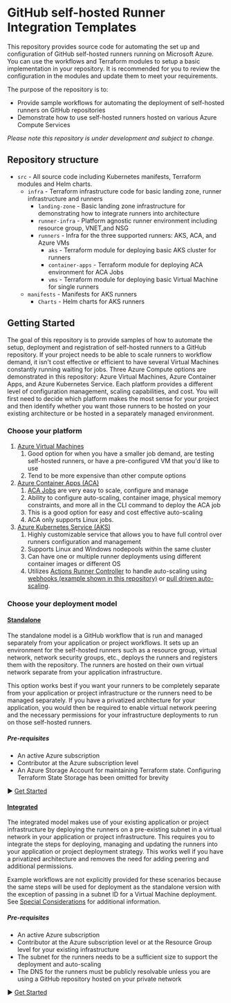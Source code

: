 # GitHub self-hosted Runner Integration Templates

This repository provides source code for automating the set up and configuration of GitHub self-hosted runners running on Microsoft Azure. You can use the workflows and Terraform modules to setup a basic implementation in your repository. It is recommended for you to review the configuration in the modules and update them to meet your requirements. 

The purpose of the repository is to:

- Provide sample workflows for automating the deployment of self-hosted runners on GitHub repositories
- Demonstrate how to use self-hosted runners hosted on various Azure Compute Services

_Please note this repository is under development and subject to change._

## Repository structure

- `src` - All source code including Kubernetes manifests, Terraform modules and Helm charts.
  - `infra` - Terraform infrastructure code for basic landing zone, runner infrastructure and runners
    - `landing-zone` - Basic landing zone infrastructure for demonstrating how to integrate runners into architecture
    - `runner-infra` - Platform agnostic runner environment including resource group, VNET,and NSG
    - `runners` - Infra for the three supported runners: AKS, ACA, and Azure VMs
      - `aks` - Terraform module for deploying basic AKS cluster for runners
      - `container-apps` - Terraform module for deploying ACA environment for ACA Jobs
      - `vms` - Terraform module for deploying basic Virtual Machine for single runners
  - `manifests` - Manifests for AKS runners
    - `Charts` - Helm charts for AKS runners

## Getting Started
The goal of this repository is to provide samples of how to automate the setup, deployment and registration of self-hosted runners to a GitHub repository. If your project needs to be able to scale runners to workflow demand, it isn't cost effective or efficient to have several Virtual Machines constantly running waiting for jobs. Three Azure Compute options are demonstrated in this repository: Azure Virtual Machines, Azure Container Apps, and Azure Kubernetes Service. Each platform provides a different level of configuration management, scaling capabilities, and cost. You will first need to decide which platform makes the most sense for your project and then identify whether you want those runners to be hosted on your existing architecture or be hosted in a separately managed environment.  

### Choose your platform
1. [Azure Virtual Machines](https://learn.microsoft.com/azure/virtual-machines/)
   1. Good option for when you have a smaller job demand, are testing self-hosted runners, or have a pre-configured VM that you'd like to use
   2. Tend to be more expensive than other compute options
2. [Azure Container Apps (ACA)](https://learn.microsoft.com/azure/container-apps/)
   1. [ACA Jobs](https://learn.microsoft.com/azure/container-apps/jobs?tabs=azure-cli) are very easy to scale, configure and manage
   2. Ability to configure auto-scaling, container image, physical memory constraints, and more all in the CLI command to deploy the ACA job
   3. This is a good option for easy and cost effective auto-scaling
   4. ACA only supports Linux jobs. 
3. [Azure Kubernetes Service (AKS)](https://learn.microsoft.com/en-us/azure/aks/)
   1. Highly customizable service that allows you to have full control over runners configuration and management
   2. Supports Linux and Windows nodepools within the same cluster
   3. Can have one or multiple runner deployments using different container images or different OS
   4. Utilizes [Actions Runner Controller](https://github.com/actions/actions-runner-controller/tree/master) to handle auto-scaling using [webhooks (example shown in this repository)](https://github.com/actions/actions-runner-controller/blob/master/docs/automatically-scaling-runners.md#webhook-driven-scaling) or [pull driven auto-scaling](https://github.com/actions/actions-runner-controller/blob/master/docs/automatically-scaling-runners.md#pull-driven-scaling). 

### Choose your deployment model

#### [Standalone](.github/workflows/)

The standalone model is a GitHub workflow that is run and managed separately from your application or project workflows. It sets up an environment for the self-hosted runners such as a resource group, virtual network, network security groups, etc., deploys the runners and registers them with the repository. The runners are hosted on their own virtual network separate from your application infrastructure. 

This option works best if you want your runners to be completely separate from your application or project infrastructure or the runners need to be managed separately. If you have a privatized architecture for your application, you would then be required to enable virtual network peering and the necessary permissions for your infrastructure deployments to run on those self-hosted runners. 

##### Pre-requisites

- An active Azure subscription
- Contributor at the Azure subscription level
- An Azure Storage Account for maintaining Terraform state. Configuring Terraform State Storage has been omitted for brevity

:arrow_forward: [Get Started](.github/workflows/README.md)

#### [Integrated](.github/workflows/)

The integrated model makes use of your existing application or project infrastructure by deploying the runners on a pre-existing subnet in a virtual network in your application or project infrastructure. This requires you to integrate the steps for deploying, managing and updating the runners into your application or project deployment strategy. This works well if you have a privatized architecture and removes the need for adding peering and additional permissions. 

Example workflows are not explicitly provided for these scenarios because the same steps will be used for deployment as the standalone version with the exception of passing in a subnet ID for a Virtual Machine deployment. See [Special Considerations](.github/workflows/README.md) for additional information. 

##### Pre-requisites

- An active Azure subscription
- Contributor at the Azure subscription level or at the Resource Group level for your existing infrastructure
- The subnet for the runners needs to be a sufficient size to support the deployment and auto-scaling
- The DNS for the runners must be publicly resolvable unless you are using a GitHub repository hosted on your private network
  
:arrow_forward: [Get Started](.github/workflows/README.md)
